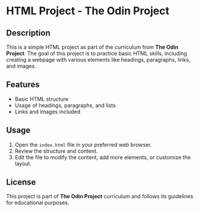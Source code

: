 # HTML Project - The Odin Project

## Description
This is a simple HTML project as part of the curriculum from **The Odin Project**. The goal of this project is to practice basic HTML skills, including creating a webpage with various elements like headings, paragraphs, links, and images.

## Features
- Basic HTML structure
- Usage of headings, paragraphs, and lists
- Links and images included

## Usage
1. Open the `index.html` file in your preferred web browser.
2. Review the structure and content.
3. Edit the file to modify the content, add more elements, or customize the layout.

## License
This project is part of **The Odin Project** curriculum and follows its guidelines for educational purposes.
